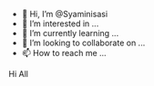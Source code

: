 - 👋 Hi, I’m @Syaminisasi
- 👀 I’m interested in ...
- 🌱 I’m currently learning ...
- 💞️ I’m looking to collaborate on ...
- 📫 How to reach me ...

<!---
Syaminisasi/Syaminisasi is a ✨ special ✨ repository because its `README.md` (this file) appears on your GitHub profile.
You can click the Preview link to take a look at your changes.
--->
Hi All
